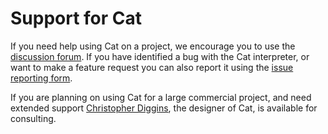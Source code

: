 # Support for Cat #

If you need help using Cat on a project, we encourage you to use the [discussion forum](http://groups.google.com/group/catlanguage). If you have identified a bug with the Cat interpreter, or want to make a feature request you can also report it using the [issue reporting form](http://code.google.com/p/cat-language/issues/list).

If you are planning on using Cat for a large commercial project, and need extended support [Christopher Diggins](ChristopherDiggins.md), the designer of Cat, is available for consulting.